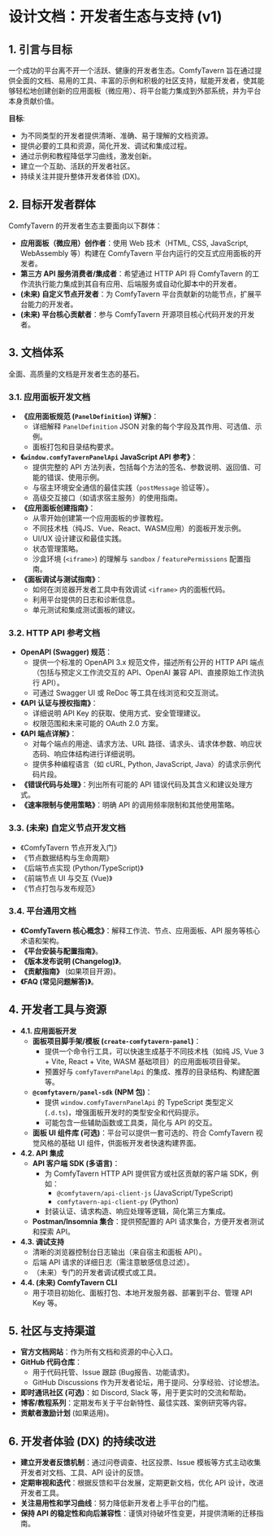 # 设计文档：开发者生态与支持 (v1)

## 1. 引言与目标

一个成功的平台离不开一个活跃、健康的开发者生态。ComfyTavern 旨在通过提供全面的文档、易用的工具、丰富的示例和积极的社区支持，赋能开发者，使其能够轻松地创建创新的应用面板（微应用）、将平台能力集成到外部系统，并为平台本身贡献价值。

**目标**:

*   为不同类型的开发者提供清晰、准确、易于理解的文档资源。
*   提供必要的工具和资源，简化开发、调试和集成过程。
*   通过示例和教程降低学习曲线，激发创新。
*   建立一个互助、活跃的开发者社区。
*   持续关注并提升整体开发者体验 (DX)。

## 2. 目标开发者群体

ComfyTavern 的开发者生态主要面向以下群体：

*   **应用面板（微应用）创作者**：使用 Web 技术（HTML, CSS, JavaScript, WebAssembly 等）构建在 ComfyTavern 平台内运行的交互式应用面板的开发者。
*   **第三方 API 服务消费者/集成者**：希望通过 HTTP API 将 ComfyTavern 的工作流执行能力集成到其自有应用、后端服务或自动化脚本中的开发者。
*   **(未来) 自定义节点开发者**：为 ComfyTavern 平台贡献新的功能节点，扩展平台能力的开发者。
*   **(未来) 平台核心贡献者**：参与 ComfyTavern 开源项目核心代码开发的开发者。

## 3. 文档体系

全面、高质量的文档是开发者生态的基石。

### 3.1. 应用面板开发文档

*   **《应用面板规范 (`PanelDefinition`) 详解》**：
    *   详细解释 `PanelDefinition` JSON 对象的每个字段及其作用、可选值、示例。
    *   面板打包和目录结构要求。
*   **《`window.comfyTavernPanelApi` JavaScript API 参考》**：
    *   提供完整的 API 方法列表，包括每个方法的签名、参数说明、返回值、可能的错误、使用示例。
    *   与宿主环境安全通信的最佳实践（`postMessage` 验证等）。
    *   高级交互接口（如请求宿主服务）的使用指南。
*   **《应用面板创建指南》**：
    *   从零开始创建第一个应用面板的步骤教程。
    *   不同技术栈（纯JS、Vue、React、WASM应用）的面板开发示例。
    *   UI/UX 设计建议和最佳实践。
    *   状态管理策略。
    *   沙盒环境 (`<iframe>`) 的理解与 `sandbox` / `featurePermissions` 配置指南。
*   **《面板调试与测试指南》**：
    *   如何在浏览器开发者工具中有效调试 `<iframe>` 内的面板代码。
    *   利用平台提供的日志和诊断信息。
    *   单元测试和集成测试面板的建议。

### 3.2. HTTP API 参考文档

*   **OpenAPI (Swagger) 规范**：
    *   提供一个标准的 OpenAPI 3.x 规范文件，描述所有公开的 HTTP API 端点（包括与预定义工作流交互的 API、OpenAI 兼容 API、直接原始工作流执行 API）。
    *   可通过 Swagger UI 或 ReDoc 等工具在线浏览和交互测试。
*   **《API 认证与授权指南》**：
    *   详细说明 API Key 的获取、使用方式、安全管理建议。
    *   权限范围和未来可能的 OAuth 2.0 方案。
*   **《API 端点详解》**：
    *   对每个端点的用途、请求方法、URL 路径、请求头、请求体参数、响应状态码、响应体结构进行详细说明。
    *   提供多种编程语言（如 cURL, Python, JavaScript, Java）的请求示例代码片段。
*   **《错误代码与处理》**：列出所有可能的 API 错误代码及其含义和建议处理方式。
*   **《速率限制与使用策略》**：明确 API 的调用频率限制和其他使用策略。

### 3.3. (未来) 自定义节点开发文档

*   《ComfyTavern 节点开发入门》
*   《节点数据结构与生命周期》
*   《后端节点实现 (Python/TypeScript)》
*   《前端节点 UI 与交互 (Vue)》
*   《节点打包与发布规范》

### 3.4. 平台通用文档

*   **《ComfyTavern 核心概念》**：解释工作流、节点、应用面板、API 服务等核心术语和架构。
*   **《平台安装与配置指南》**。
*   **《版本发布说明 (Changelog)》**。
*   **《贡献指南》** (如果项目开源)。
*   **《FAQ (常见问题解答)》**。

## 4. 开发者工具与资源

*   **4.1. 应用面板开发**
    *   **面板项目脚手架/模板 (`create-comfytavern-panel`)**：
        *   提供一个命令行工具，可以快速生成基于不同技术栈（如纯 JS, Vue 3 + Vite, React + Vite, WASM 基础项目）的应用面板项目骨架。
        *   预置好与 `comfyTavernPanelApi` 的集成、推荐的目录结构、构建配置等。
    *   **`@comfytavern/panel-sdk` (NPM 包)**：
        *   提供 `window.comfyTavernPanelApi` 的 TypeScript 类型定义 (`.d.ts`)，增强面板开发时的类型安全和代码提示。
        *   可能包含一些辅助函数或工具类，简化与 API 的交互。
    *   **面板 UI 组件库 (可选)**：平台可以提供一套可选的、符合 ComfyTavern 视觉风格的基础 UI 组件，供面板开发者快速构建界面。
*   **4.2. API 集成**
    *   **API 客户端 SDK (多语言)**：
        *   为 ComfyTavern HTTP API 提供官方或社区贡献的客户端 SDK，例如：
            *   `@comfytavern/api-client-js` (JavaScript/TypeScript)
            *   `comfytavern-api-client-py` (Python)
        *   封装认证、请求构造、响应处理等逻辑，简化第三方集成。
    *   **Postman/Insomnia 集合**：提供预配置的 API 请求集合，方便开发者测试和探索 API。
*   **4.3. 调试支持**
    *   清晰的浏览器控制台日志输出（来自宿主和面板 API）。
    *   后端 API 请求的详细日志（需注意敏感信息过滤）。
    *   （未来）专门的开发者调试模式或工具。
*   **4.4. (未来) ComfyTavern CLI**
    *   用于项目初始化、面板打包、本地开发服务器、部署到平台、管理 API Key 等。

## 5. 社区与支持渠道

*   **官方文档网站**：作为所有文档和资源的中心入口。
*   **GitHub 代码仓库**：
    *   用于代码托管、Issue 跟踪 (Bug报告、功能请求)。
    *   GitHub Discussions 作为开发者论坛，用于提问、分享经验、讨论想法。
*   **即时通讯社区 (可选)**：如 Discord, Slack 等，用于更实时的交流和帮助。
*   **博客/教程系列**：定期发布关于平台新特性、最佳实践、案例研究等内容。
*   **贡献者激励计划** (如果适用)。

## 6. 开发者体验 (DX) 的持续改进

*   **建立开发者反馈机制**：通过问卷调查、社区投票、Issue 模板等方式主动收集开发者对文档、工具、API 设计的反馈。
*   **定期审视和迭代**：根据反馈和平台发展，定期更新文档，优化 API 设计，改进开发者工具。
*   **关注易用性和学习曲线**：努力降低新开发者上手平台的门槛。
*   **保持 API 的稳定性和向后兼容性**：谨慎对待破坏性变更，并提供清晰的迁移指南。